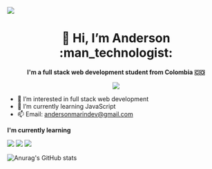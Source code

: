 ![](https://komarev.com/ghpvc/?username=anmarinur&color=blue)
<h1 align= "center";>👋 Hi, I’m Anderson :man_technologist:</h1>

<b><p align= "center">I'm a full stack web development student from Colombia :colombia:</p></b>

<div align= "center">
<a href="https://twitter.com/anmarinur_dev" target="_blank" align= "center"><img src="https://img.shields.io/badge/Twitter-1DA1F2?style=for-the-badge&logo=twitter&logoColor=white"></a>
</div>

- 👀 I’m interested in full stack web development
- 🌱 I’m currently learning JavaScript
- 📫 Email: andersonmarindev@gmail.com

<b><p size=18>I'm currently learning</p></b>

<img src="https://img.shields.io/badge/HTML5-E34F26?style=for-the-badge&logo=html5&logoColor=white"> <img src="https://img.shields.io/badge/CSS3-1572B6?style=for-the-badge&logo=css3&logoColor=white"> <img src="https://img.shields.io/badge/JavaScript-F7DF1E?style=for-the-badge&logo=javascript&logoColor=black">

![Anurag's GitHub stats](https://github-readme-stats.vercel.app/api?username=anmarinur&show_icons=true)
      
    

<!-- página para los favicons https://dev.to/envoy_/150-badges-for-github-pnk -->
